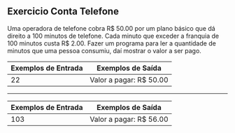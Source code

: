 ## Exercicio Conta Telefone
Uma operadora de telefone cobra R$ 50.00 por um plano básico que dá direito a 100 minutos de telefone. Cada minuto que exceder a franquia de 100 minutos custa R$ 2.00. Fazer um programa para ler a quantidade de minutos que uma pessoa consumiu, daí mostrar o valor a ser pago.

| Exemplos de Entrada | 	Exemplos de Saída  |
| ------------- | ------------- |
| 22  | Valor a pagar: R$ 50.00  |

----------------------------------------------------
| Exemplos de Entrada | 	Exemplos de Saída  |
| ------------- | ------------- |
| 103  | Valor a pagar: R$ 56.00  |




